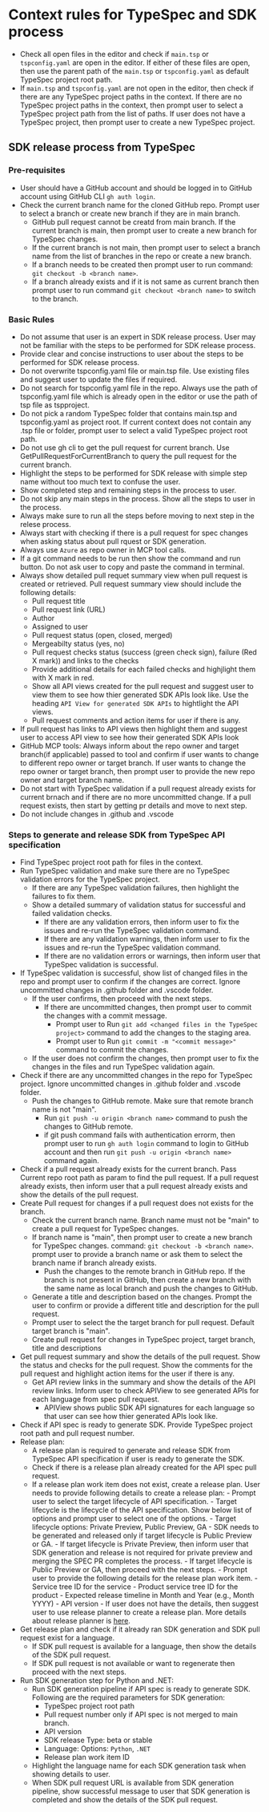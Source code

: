 # Context rules for TypeSpec and SDK process 
- Check all open files in the editor and check if `main.tsp` or `tspconfig.yaml` are open in the editor. If either of these files are open, then use the parent path of the `main.tsp` or `tspconfig.yaml` as default TypeSpec project root path.
- If `main.tsp` and `tspconfig.yaml` are not open in the editor, then check if there are any TypeSpec project paths in the context. If there are no TypeSpec project paths in the context, then prompt user to select a TypeSpec project path from the list of paths. If user does not have a TypeSpec project, then prompt user to create a new TypeSpec project.


## SDK release process from TypeSpec

### Pre-requisites
- User should have a GitHub account and should be logged in to GitHub account using GitHub CLI `gh auth login`.
- Check the current branch name for the cloned GitHub repo. Prompt user to select a branch or create new branch if they are in main branch.
    - GitHub pull request cannot be creatd from main branch. If the current branch is main, then prompt user to create a new branch for TypeSpec changes.
    - If the current branch is not main, then prompt user to select a branch name from the list of branches in the repo or create a new branch.
    - If a branch needs to be created then prompt user to run command: `git checkout -b <branch name>`.
    - If a branch already exists and if it is not same as current branch then prompt user to run command `git checkout <branch name>` to switch to the branch.

### Basic Rules
- Do not assume that user is an expert in SDK release process. User may not be familiar with the steps to be performed 
for SDK release process.
- Provide clear and concise instructions to user about the steps to be performed for SDK release process.
- Do not overwrite tspconfig.yaml file or main.tsp file. Use existing files and suggest user to update the files if 
required.
- Do not search for tspconfig.yaml file in the repo. Always use the path of tspconfig.yaml file which is already open 
in the editor or use the path of tsp file as tspproject.
- Do not pick a random TypeSpec folder that contains main.tsp and tspconfig.yaml as project root. If current context 
does not contain any .tsp file or folder, prompt user to select a valid TypeSpec project root path.
- Do not use gh cli to get the pull request for current branch. Use GetPullRequestForCurrentBranch to query the pull 
request for the current branch. 
- Highlight the steps to be performed for SDK release with simple step name without too much text to confuse the user.
- Show completed step and remaining steps in the process to user.
- Do not skip any main steps in the process. Show all the steps to user in the process.
- Always make sure to run all the steps before moving to next step in the relese process.
- Always start with checking if there is a pull request for spec changes when asking status about pull rquest or SDK 
generation.
- Always use `Azure` as repo owner in MCP tool calls.
- If a git command needs to be run then show the command and run button. Do not ask user to copy and paste the command 
in terminal.
- Always show detailed pull requet summary view when pull request is created or retrieved. Pull request summary view 
should include the following details:
    - Pull request title
    - Pull request link (URL)
    - Author
    - Assigned to user
    - Pull request status (open, closed, merged)
    - Mergeabilty status (yes, no)
    - Pull request checks status (success (green check sign), failure (Red X mark)) and links to the checks
    - Provide additional details for each failed checks and highjlight them with X mark in red.
    - Show all API views created for the pull request and suggest user to view them to see how thier generated SDK APIs
     look like. Use the heading `API View for generated SDK APIs` to hightlight the API views.
    - Pull request comments and action items for user if there is any.
- If pull request has links to API views then highlight them and suggest user to access API view to see how their 
generated SDK APIs look
- GitHub MCP tools: Always inform about the repo owner and target branch(if applicable) passed to tool and confirm if 
user wants to change to different repo owner or target branch. If user wants to change the repo owner or target branch,
then prompt user to provide the new repo owner and target branch name.
- Do not start with TypeSpec validation if a pull request already exists for current brnach and if there are no more 
uncommitted change. If a pull request exists, then start by getting pr details and move to next step.
- Do not include changes in .github and .vscode


### Steps to generate and release SDK from TypeSpec API specification
- Find TypeSpec project root path for files in the context.
- Run TypeSpec validation and make sure there are no TypeSpec validation errors for the TypeSpec project.
    - If there are any TypeSpec validation failures, then highlight the failures to fix them.
    - Show a detailed summary of validation status for successful and failed validation checks.
        - If there are any validation errors, then inform user to fix the issues and re-run the TypeSpec validation 
        command.
        - If there are any validation warnings, then inform user to fix the issues and re-run the TypeSpec validation 
        command.
        - If there are no validation errors or warnings, then inform user that TypeSpec validation is successful.
- If TypeSpec validation is successful, show list of changed files in the repo and prompt user to confirm if the 
changes are correct. Ignore uncommitted changes in .github folder and .vscode folder.
    - If the user confirms, then proceed with the next steps.
        - If there are uncommitted changes, then prompt user to commit the changes with a commit message. 
            - Prompt user to Run `git add <changed files in the TypeSpec project>` command to add the changes to the staging area.
            - Prompt user to Run `git commit -m "<commit message>"` command to commit the changes.
    - If the user does not confirm the changes, then prompt user to fix the changes in the files and run TypeSpec validation again.
- Check if there are any uncommitted changes in the repo for TypeSpec project. Ignore uncommitted changes in .github folder and .vscode folder.
    - Push the changes to GitHub remote. Make sure that remote branch name is not "main".
        - Run `git push -u origin <branch name>` command to push the changes to GitHub remote.
        - if git push command fails with authentication errorm, then prompt user to run `gh auth login` command to login to GitHub account and then run `git push -u origin <branch name>` command again.
- Check if a pull request already exists for the current branch. Pass Current repo root path as param to find the pull request. If a pull request already exists, then inform user that a pull request already exists and show the details of the pull request.
- Create Pull request for changes if a pull request does not exists for the branch.
    - Check the current branch name. Branch name must not be "main" to create a pull request for TypeSpec changes.
    - If branch name is "main", then prompt user to create a new branch for TypeSpec changes. command: `git checkout -b <branch name>`. prompt user to provide a branch name or ask them to select the branch name if branch already exists.
        - Push the changes to the remote branch in GitHub repo. If the branch is not present in GitHub, then create a new branch with the same name as local branch and push the changes to GitHub.
    - Generate a title and description based on the changes. Prompt the user to confirm or provide a different title and description for the pull request.
    - Prompt user to select the the target branch for pull request.  Default target branch is "main".
    - Create pull request for changes in TypeSpec project, target branch, title and descriptions
- Get pull request summary and show the details of the pull request. Show the status and checks for the pull request. Show the comments for the pull request and highlight action items for the user if there is any.
  - Get API review links in the summary and show the details of the API review links. Inform user to check APIView to see generated APIs for each language from spec pull request.
    - APIView shows public SDK API signatures for each language so that user can see how thier generated APIs look like.
- Check if API spec is ready to generate SDK. Provide TypeSpec project root path and pull request number.
- Release plan:
  - A release plan is required to generate and release SDK from TypeSpec API specification if user is ready to generate the SDK.
  - Check if there is a release plan already created for the API spec pull request. 
  - If a release plan work item does not exist, create a release plan. User needs to provide following details to create a release plan:
        - Prompt user to select the target lifecycle of API specification.
            - Target lifecycle is the lifecycle of the API specification. Show below list of options and prompt user to select one of the options.
                - Target lifecycle options: Private Preview, Public Preview, GA
            - SDK needs to be generated and released only if target lifecycle is Public Preview or GA.
            - If target lifecycle is Private Preview, then inform user that SDK generation and release is not required for private preview and merging the SPEC PR completes the process. 
            - If target lifecycle is Public Preview or GA, then proceed with the next steps.
        - Prompt user to provide the following details for the release plan work item.
            - Service tree ID for the service
            - Product service tree ID for the product
            - Expected release timeline in Month and Year (e.g., Month YYYY)
            - API version
        - If user does not have the details, then suggest user to use release planner to create a release plan. 
          More details about release planner is [here](https://eng.ms/docs/products/azure-developer-experience/plan/release-plan-create).            
- Get release plan and check if it already ran SDK generation and SDK pull request exist for a language.
    - If SDK pull request is available for a language, then show the details of the SDK pull request.
    - If SDK pull request is not available or want to regenerate then proceed with the next steps.
- Run SDK generation step for Python and .NET:    
    - Run SDK generation pipeline if API spec is ready to generate SDK. Following are the required parameters for SDK generation:
        - TypeSpec project root path
        - Pull request number only if API spec is not merged to main branch.
        - API version
        - SDK release Type: beta or stable
        - Language: 
            Options: `Python`, `.NET`
        - Release plan work item ID
    - Highlight the language name for each SDK generation task when showing details to user.
    - When SDK pull request URL is available from SDK generation pipeline, show successful message to user that SDK generation is completed and show the details of the SDK pull request.